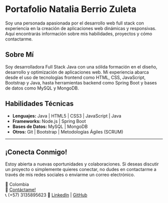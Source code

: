 # Portafolio  Natalia Berrio Zuleta 
Soy una personada apasionada por el desarrollo web full stack  con experiencia en la creación de aplicaciones web dinámicas y responsivas. Aquí encontrarás información sobre mis habilidades, proyectos y cómo contactarme.

## Sobre Mí
Soy desarrolladora Full Stack Java con una sólida formación en el diseño, desarrollo y optimización de aplicaciones web. Mi experiencia abarca desde el uso de tecnologías frontend como HTML, CSS, JavaScript, Bootstrap y Java,   hasta herramientas backend como Spring Boot y bases de datos como MySQL y MongoDB.



 ## Habilidades Técnicas

- **Lenguajes:** Java | HTML5 | CSS3 | JavaScript | Java
- **Frameworks:** Node.js | Spring Boot
- **Bases de Datos:** MySQL | MongoDB
- **Otros:** Git | Bootstrap | Metodologías Ágiles (SCRUM)


---

## ¡Conecta Conmigo!

Estoy abierta a nuevas oportunidades y colaboraciones. Si deseas discutir un proyecto o simplemente quieres conectar, no dudes en contactarme a través de mis redes sociales o enviarme un correo electrónico.


📍 Colombia  
📧 [Contáctame!](mailto:bnata190@gmail.com)  
📞 (+57) 3135895623 
🔗 [LinkedIn](https://www.linkedin.com/in/nataliaberriozuletaiozuleta-desarrolloweb/) | [GitHub](https://github.com/Natalia001-bz)


